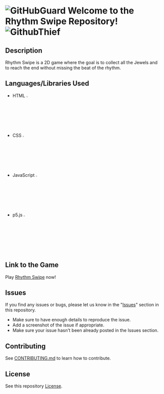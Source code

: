 # ![GitHubGuard](https://github.com/FrancisTR/RhythmSwipe/assets/123771828/172bb74d-4215-4c5f-b8a9-93428dfbe74d) Welcome to the Rhythm Swipe Repository! ![GithubThief](https://github.com/FrancisTR/RhythmSwipe/assets/123771828/d2586a57-6372-46cf-b151-5d6364f063d2)



## Description

Rhythm Swipe is a 2D game where the goal is to collect all the Jewels and to reach the end without missing the beat of the rhythm.



## Languages/Libraries Used
- HTML <img width="3%" src="https://github.com/FrancisTR/RhythmSwipe/assets/123771828/e1cba53c-4542-4458-ad17-53c6f3840225" />
- CSS <img width="3%" src="https://github.com/FrancisTR/RhythmSwipe/assets/123771828/4867807e-b2be-4737-bf59-627b69dfb884" />
- JavaScript <img width="3%" src="https://github.com/FrancisTR/RhythmSwipe/assets/123771828/9045feeb-2634-4526-8bb9-bc5cf5c3f84c" />
- p5.js <img width="3%" src="https://github.com/FrancisTR/RhythmSwipe/assets/123771828/7ba3a6fd-b668-4616-bf5a-f5f7f83c0824" />



## Link to the Game

Play <a href="https://projectrhythmswipe.netlify.app/" target="_blank">Rhythm Swipe</a> now!



## Issues

If you find any issues or bugs, please let us know in the "[Issues](https://github.com/FrancisTR/Rhythm-Swipe/issues?q=is%3Aissue+is%3Aopen+sort%3Aupdated-desc)" section in this repository.

- Make sure to have enough details to reproduce the issue.
- Add a screenshot of the issue if appropriate.
- Make sure your issue hasn't been already posted in the Issues section.



## Contributing

See [CONTRIBUTING.md](CONTRIBUTING.md) to learn how to contribute.



## License

See this repository [License](https://github.com/FrancisTR/Rhythm-Swipe/blob/main/LICENSE).
